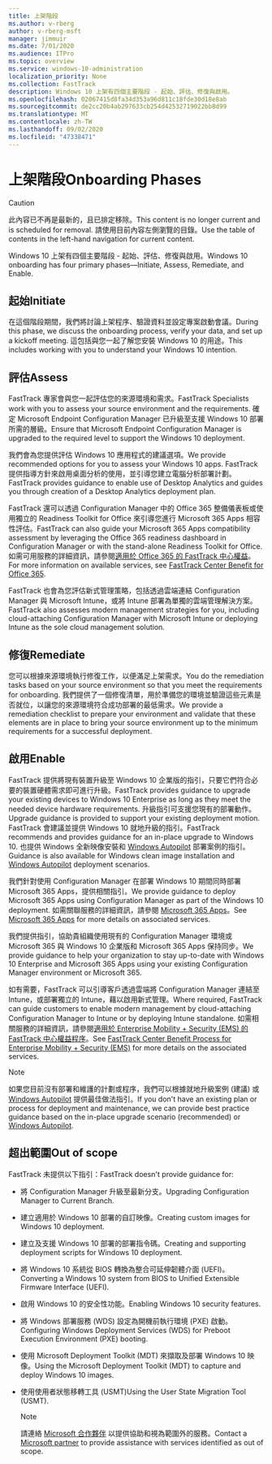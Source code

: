 ```yaml
---
title: 上架階段
ms.author: v-rberg
author: v-rberg-msft
manager: jimmuir
ms.date: 7/01/2020
ms.audience: ITPro
ms.topic: overview
ms.service: windows-10-administration
localization_priority: None
ms.collection: FastTrack
description: Windows 10 上架有四個主要階段 - 起始、評估、修復與啟用。
ms.openlocfilehash: 02067415d8fa34d353a96d811c18fde30d18e8ab
ms.sourcegitcommit: de2cc20b4ab297633cb254d42532719022bb8d99
ms.translationtype: MT
ms.contentlocale: zh-TW
ms.lasthandoff: 09/02/2020
ms.locfileid: "47338471"
---
```

# <a name="onboarding-phases"></a><span data-ttu-id="2b21e-103">上架階段</span><span class="sxs-lookup"><span data-stu-id="2b21e-103">Onboarding Phases</span></span>

> [!CAUTION]
> <span data-ttu-id="2b21e-104">此內容已不再是最新的，且已排定移除。</span><span class="sxs-lookup"><span data-stu-id="2b21e-104">This content is no longer current and is scheduled for removal.</span></span> <span data-ttu-id="2b21e-105">請使用目前內容左側瀏覽的目錄。</span><span class="sxs-lookup"><span data-stu-id="2b21e-105">Use the table of contents in the left-hand navigation for current content.</span></span>

<span data-ttu-id="2b21e-106">Windows 10 上架有四個主要階段 - 起始、評估、修復與啟用。</span><span class="sxs-lookup"><span data-stu-id="2b21e-106">Windows 10 onboarding has four primary phases—Initiate, Assess, Remediate, and Enable.</span></span>

## <a name="initiate"></a><span data-ttu-id="2b21e-107">起始</span><span class="sxs-lookup"><span data-stu-id="2b21e-107">Initiate</span></span>

<span data-ttu-id="2b21e-108">在這個階段期間，我們將討論上架程序、驗證資料並設定專案啟動會議。</span><span class="sxs-lookup"><span data-stu-id="2b21e-108">During this phase, we discuss the onboarding process, verify your data, and set up a kickoff meeting.</span></span> <span data-ttu-id="2b21e-109">這包括與您一起了解您安裝 Windows 10 的用途。</span><span class="sxs-lookup"><span data-stu-id="2b21e-109">This includes working with you to understand your Windows 10 intention.</span></span>

## <a name="assess"></a><span data-ttu-id="2b21e-110">評估</span><span class="sxs-lookup"><span data-stu-id="2b21e-110">Assess</span></span>

<span data-ttu-id="2b21e-111">FastTrack 專家會與您一起評估您的來源環境和需求。</span><span class="sxs-lookup"><span data-stu-id="2b21e-111">FastTrack Specialists work with you to assess your source environment and the requirements.</span></span> <span data-ttu-id="2b21e-112">確定 Microsoft Endpoint Configuration Manager 已升級至支援 Windows 10 部署所需的層級。</span><span class="sxs-lookup"><span data-stu-id="2b21e-112">Ensure that Microsoft Endpoint Configuration Manager is upgraded to the required level to support the Windows 10 deployment.</span></span> 

<span data-ttu-id="2b21e-113">我們會為您提供評估 Windows 10 應用程式的建議選項。</span><span class="sxs-lookup"><span data-stu-id="2b21e-113">We provide recommended options for you to assess your Windows 10 apps.</span></span> <span data-ttu-id="2b21e-114">FastTrack 提供指導方針來啟用桌面分析的使用，並引導您建立電腦分析部署計劃。</span><span class="sxs-lookup"><span data-stu-id="2b21e-114">FastTrack provides guidance to enable use of Desktop Analytics and guides you through creation of a Desktop Analytics deployment plan.</span></span>

<span data-ttu-id="2b21e-115">FastTrack 還可以透過 Configuration Manager 中的 Office 365 整備儀表板或使用獨立的 Readiness Toolkit for Office 來引導您進行 Microsoft 365 Apps 相容性評估。</span><span class="sxs-lookup"><span data-stu-id="2b21e-115">FastTrack can also guide your Microsoft 365 Apps compatibility assessment by leveraging the Office 365 readiness dashboard in Configuration Manager or with the stand-alone Readiness Toolkit for Office.</span></span> <span data-ttu-id="2b21e-116">如需可用服務的詳細資訊，請參閱[適用於 Office 365 的 FastTrack 中心權益](O365-fasttrack-benefit-for-office-365.md)。</span><span class="sxs-lookup"><span data-stu-id="2b21e-116">For more information on available services, see [FastTrack Center Benefit for Office 365](O365-fasttrack-benefit-for-office-365.md).</span></span> 

<span data-ttu-id="2b21e-117">FastTrack 也會為您評估新式管理策略，包括透過雲端連結 Configuration Manager 與 Microsoft Intune，或將 Intune 部署為單獨的雲端管理解決方案。</span><span class="sxs-lookup"><span data-stu-id="2b21e-117">FastTrack also assesses modern management strategies for you, including cloud-attaching Configuration Manager with Microsoft Intune or deploying Intune as the sole cloud management solution.</span></span>

## <a name="remediate"></a><span data-ttu-id="2b21e-118">修復</span><span class="sxs-lookup"><span data-stu-id="2b21e-118">Remediate</span></span>

<span data-ttu-id="2b21e-119">您可以根據來源環境執行修復工作，以便滿足上架需求。</span><span class="sxs-lookup"><span data-stu-id="2b21e-119">You do the remediation tasks based on your source environment so that you meet the requirements for onboarding.</span></span> <span data-ttu-id="2b21e-120">我們提供了一個修復清單，用於準備您的環境並驗證這些元素是否就位，以讓您的來源環境符合成功部署的最低需求。</span><span class="sxs-lookup"><span data-stu-id="2b21e-120">We provide a remediation checklist to prepare your environment and validate that these elements are in place to bring your source environment up to the minimum requirements for a successful deployment.</span></span> 

## <a name="enable"></a><span data-ttu-id="2b21e-121">啟用</span><span class="sxs-lookup"><span data-stu-id="2b21e-121">Enable</span></span>

<span data-ttu-id="2b21e-122">FastTrack 提供將現有裝置升級至 Windows 10 企業版的指引，只要它們符合必要的裝置硬體需求即可進行升級。</span><span class="sxs-lookup"><span data-stu-id="2b21e-122">FastTrack provides guidance to upgrade your existing devices to Windows 10 Enterprise as long as they meet the needed device hardware requirements.</span></span> <span data-ttu-id="2b21e-123">升級指引可支援您現有的部署動作。</span><span class="sxs-lookup"><span data-stu-id="2b21e-123">Upgrade guidance is provided to support your existing deployment motion.</span></span> <span data-ttu-id="2b21e-124">FastTrack 會建議並提供 Windows 10 就地升級的指引。</span><span class="sxs-lookup"><span data-stu-id="2b21e-124">FastTrack recommends and provides guidance for an in-place upgrade to Windows 10.</span></span> <span data-ttu-id="2b21e-125">也提供 Windows 全新映像安裝和 [Windows Autopilot](EMS-onboarding-phases.md#windows-autopilot) 部署案例的指引。</span><span class="sxs-lookup"><span data-stu-id="2b21e-125">Guidance is also available for Windows clean image installation and [Windows Autopilot](EMS-onboarding-phases.md#windows-autopilot) deployment scenarios.</span></span> 

<span data-ttu-id="2b21e-126">我們針對使用 Configuration Manager 在部署 Windows 10 期間同時部署 Microsoft 365 Apps，提供相關指引。</span><span class="sxs-lookup"><span data-stu-id="2b21e-126">We provide guidance to deploy Microsoft 365 Apps using Configuration Manager as part of the Windows 10 deployment.</span></span> <span data-ttu-id="2b21e-127">如需關聯服務的詳細資訊，請參閱 [Microsoft 365 Apps](O365-onboarding-and-migration.md#microsoft-365-apps)。</span><span class="sxs-lookup"><span data-stu-id="2b21e-127">See [Microsoft 365 Apps](O365-onboarding-and-migration.md#microsoft-365-apps) for more details on associated services.</span></span>

<span data-ttu-id="2b21e-128">我們提供指引，協助貴組織使用現有的 Configuration Manager 環境或 Microsoft 365 與 Windows 10 企業版和 Microsoft 365 Apps 保持同步。</span><span class="sxs-lookup"><span data-stu-id="2b21e-128">We provide guidance to help your organization to stay up-to-date with Windows 10 Enterprise and Microsoft 365 Apps using your existing Configuration Manager environment or Microsoft 365.</span></span>

<span data-ttu-id="2b21e-129">如有需要，FastTrack 可以引導客戶透過雲端將 Configuration Manager 連結至 Intune，或部署獨立的 Intune，藉以啟用新式管理。</span><span class="sxs-lookup"><span data-stu-id="2b21e-129">Where required, FastTrack can guide customers to enable modern management by cloud-attaching Configuration Manager to Intune or by deploying Intune standalone.</span></span> <span data-ttu-id="2b21e-130">如需相關服務的詳細資訊，請參閱[適用於 Enterprise Mobility + Security (EMS) 的 FastTrack 中心權益程序](EMS-fasttrack-process.md)。</span><span class="sxs-lookup"><span data-stu-id="2b21e-130">See [FastTrack Center Benefit Process for Enterprise Mobility + Security (EMS)](EMS-fasttrack-process.md) for more details on the associated services.</span></span>

> [!NOTE]
> <span data-ttu-id="2b21e-131">如果您目前沒有部署和維護的計劃或程序，我們可以根據就地升級案例 (建議) 或 [Windows Autopilot](EMS-onboarding-phases.md#windows-autopilot) 提供最佳做法指引。</span><span class="sxs-lookup"><span data-stu-id="2b21e-131">If you don't have an existing plan or process for deployment and maintenance, we can provide best practice guidance based on the in-place upgrade scenario (recommended) or [Windows Autopilot](EMS-onboarding-phases.md#windows-autopilot).</span></span>

## <a name="out-of-scope"></a><span data-ttu-id="2b21e-132">超出範圍</span><span class="sxs-lookup"><span data-stu-id="2b21e-132">Out of scope</span></span>

<span data-ttu-id="2b21e-133">FastTrack 未提供以下指引：</span><span class="sxs-lookup"><span data-stu-id="2b21e-133">FastTrack doesn't provide guidance for:</span></span>

- <span data-ttu-id="2b21e-134">將 Configuration Manager 升級至最新分支。</span><span class="sxs-lookup"><span data-stu-id="2b21e-134">Upgrading Configuration Manager to Current Branch.</span></span>
- <span data-ttu-id="2b21e-135">建立適用於 Windows 10 部署的自訂映像。</span><span class="sxs-lookup"><span data-stu-id="2b21e-135">Creating custom images for Windows 10 deployment.</span></span>
- <span data-ttu-id="2b21e-136">建立及支援 Windows 10 部署的部署指令碼。</span><span class="sxs-lookup"><span data-stu-id="2b21e-136">Creating and supporting deployment scripts for Windows 10 deployment.</span></span>
- <span data-ttu-id="2b21e-137">將 Windows 10 系統從 BIOS 轉換為整合可延伸韌體介面 (UEFI)。</span><span class="sxs-lookup"><span data-stu-id="2b21e-137">Converting a Windows 10 system from BIOS to Unified Extensible Firmware Interface (UEFI).</span></span>
- <span data-ttu-id="2b21e-138">啟用 Windows 10 的安全性功能。</span><span class="sxs-lookup"><span data-stu-id="2b21e-138">Enabling Windows 10 security features.</span></span> 
- <span data-ttu-id="2b21e-139">將 Windows 部署服務 (WDS) 設定為開機前執行環境 (PXE) 啟動。</span><span class="sxs-lookup"><span data-stu-id="2b21e-139">Configuring Windows Deployment Services (WDS) for Preboot Execution Environment (PXE) booting.</span></span>
- <span data-ttu-id="2b21e-140">使用 Microsoft Deployment Toolkit (MDT) 來擷取及部署 Windows 10 映像。</span><span class="sxs-lookup"><span data-stu-id="2b21e-140">Using the Microsoft Deployment Toolkit (MDT) to capture and deploy Windows 10 images.</span></span>
- <span data-ttu-id="2b21e-141">使用使用者狀態移轉工具 (USMT)</span><span class="sxs-lookup"><span data-stu-id="2b21e-141">Using the User State Migration Tool (USMT).</span></span>

  > [!NOTE]
  > <span data-ttu-id="2b21e-142">請連絡 [Microsoft 合作夥伴](https://go.microsoft.com/fwlink/?linkid=2080150) 以提供協助和視為範圍外的服務。</span><span class="sxs-lookup"><span data-stu-id="2b21e-142">Contact a [Microsoft partner](https://go.microsoft.com/fwlink/?linkid=2080150) to provide assistance with services identified as out of scope.</span></span>

 